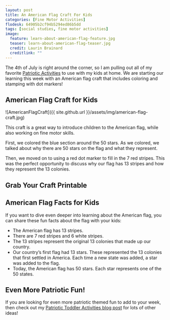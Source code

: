 ```yaml
---
layout: post
title: An American Flag Craft For Kids
categories: [Fine Motor Activities]
flodesk: 64905b2cf94b5294ed86b5dd
tags: [social studies, fine motor activities]
image:
  feature: learn-about-american-flag-feature.jpg
  teaser: learn-about-american-flag-teaser.jpg
  credit: Laurin Brainard
  creditlink: ""
---
```

The 4th of July is right around the corner, so I am pulling out all of my favorite [Patriotic Activities](https://www.teacherspayteachers.com/Product/Patriotic-Toddler-Lesson-Plans-Independence-Day-Activities-for-4th-of-July-8239797?utm_source=PB%20Blog&utm_campaign=Flag%20Craft%20Blog%20Post%20to%20Unit) to use with my kids at home. We are starting our learning this week with an American flag craft that includes coloring and stamping with dot markers!

## American Flag Craft for Kids

![AmericanFlagCraft]({{ site.github.url }}/assets/img/american-flag-craft.jpg)

This craft is a great way to introduce children to the American flag, while also working on fine motor skills. 

First, we colored the blue section around the 50 stars. As we colored, we talked about why there are 50 stars on the flag and what they represent. 

Then, we moved on to using a red dot marker to fill in the 7 red stripes. This was the perfect opportunity to discuss why our flag has 13 stripes and how they represent the 13 colonies. 

## Grab Your Craft Printable
<div id="fd-form-64905b2cf94b5294ed86b5dd"></div>
<script>
  window.fd('form', {
    formId: '64905b2cf94b5294ed86b5dd',
    containerEl: '#fd-form-64905b2cf94b5294ed86b5dd'
  });
</script>

## American Flag Facts for Kids
If you want to dive even deeper into learning about the American flag, you can share these fun facts about the flag with your kids:
- The American flag has 13 stripes. 
- There are 7 red stripes and 6 white stripes.
- The 13 stripes represent the original 13 colonies that made up our country.
- Our country’s first flag had 13 stars. These represented the 13 colonies that first settled in America. Each time a new state was added, a star was added to the flag.  
- Today, the American flag has 50 stars. Each star represents one of the 50 states.

## Even More Patriotic Fun!
If you are looking for even more patriotic themed fun to add to your week, then check out my [Patriotic Toddler Activities blog post](https://theprimarybrain.com/toddler%20school/2022/11/08/Patriotic-Toddler-Activities/) for lots of other ideas!